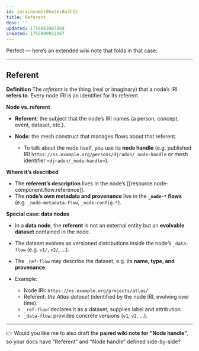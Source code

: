 ```yaml
---
id: iorxcnsnmhl0hw3ki8w3h2z
title: Referent
desc: ''
updated: 1756063907804
created: 1755990922267
---
```

Perfect — here’s an extended wiki note that folds in that case:

---

## Referent

**Definition**
The *referent* is the thing (real or imaginary) that a node’s IRI **refers to**. Every node IRI is an identifier for its referent.

**Node vs. referent**

* **Referent**: the subject that the node’s IRI names (a person, concept, event, dataset, etc.).
* **Node**: the mesh construct that manages flows about that referent.

  * To talk about the node itself, you use its **node handle** (e.g. published IRI `https://ns.example.org/persons/djradon/_node-handle` or mesh identifier `<djradon/_node-handle>`).

**Where it’s described**

* The **referent’s description** lives in the node’s [[resource.node-component.flow.reference]].
* The **node’s own metadata and provenance** live in the **`_node-*` flows** (e.g. `_node-metadata-flow`, `_node-config-*`).

**Special case: data nodes**

* In a **data node**, the **referent** is not an external entity but an **evolvable dataset** contained in the node.
* The dataset evolves as versioned distributions inside the node’s `_data-flow` (e.g. `v1/`, `v2/`, …).
* The `_ref-flow` may describe the dataset, e.g. its **name, type, and provenance**.
* Example:

  * Node IRI: `https://ns.example.org/projects/atlas/`
  * Referent: *the Atlas dataset* (identified by the node IRI, evolving over time).
  * `_ref-flow`: declares it as a dataset, supplies label and attribution.
  * `_data-flow`: provides concrete versions (`v1`, `v2`, …).

---

👉 Would you like me to also draft the **paired wiki note for “Node handle”**, so your docs have “Referent” and “Node handle” defined side-by-side?
